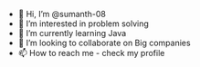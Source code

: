 - 👋 Hi, I’m @sumanth-08
- 👀 I’m interested in problem solving
- 🌱 I’m currently learning Java
- 💞️ I’m looking to collaborate on Big companies
- 📫 How to reach me - check my profile

<!---
sumanth-08/sumanth-08 is a ✨ special ✨ repository because its `README.md` (this file) appears on your GitHub profile.
You can click the Preview link to take a look at your changes.
--->
